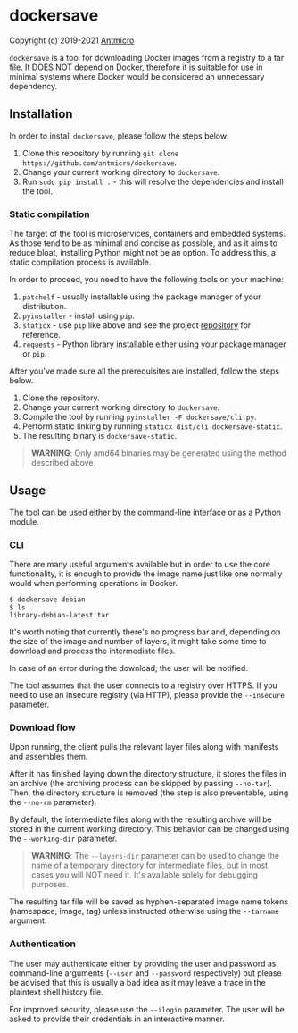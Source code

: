 # dockersave

Copyright (c) 2019-2021 [Antmicro](https://www.antmicro.com)

`dockersave` is a tool for downloading Docker images from a registry to a tar file.
It DOES NOT depend on Docker, therefore it is suitable for use in minimal systems where Docker would be considered an unnecessary dependency.

## Installation

In order to install `dockersave`, please follow the steps below:

1. Clone this repository by running `git clone https://github.com/antmicro/dockersave`.
1. Change your current working directory to `dockersave`.
1. Run `sudo pip install .` - this will resolve the dependencies and install the tool.

### Static compilation

The target of the tool is microservices, containers and embedded systems.
As those tend to be as minimal and concise as possible, and as it aims to reduce bloat, installing Python might not be an option.
To address this, a static compilation process is available.

In order to proceed, you need to have the following tools on your machine:
1. `patchelf` - usually installable using the package manager of your distribution.
1. `pyinstaller` - install using `pip`.
1. `staticx` - use `pip` like above and see the project [repository](https://github.com/JonathonReinhart/staticx) for reference.
1. `requests` - Python library installable either using your package manager or `pip`.

After you've made sure all the prerequisites are installed, follow the steps below.

1. Clone the repository.
1. Change your current working directory to `dockersave`.
1. Compile the tool by running `pyinstaller -F dockersave/cli.py`.
1. Perform static linking by running `staticx dist/cli dockersave-static`.
1. The resulting binary is `dockersave-static`.

> **WARNING**: Only amd64 binaries may be generated using the method described above.

## Usage

The tool can be used either by the command-line interface or as a Python module.

### CLI

There are many useful arguments available but in order to use the core functionality, it is enough to provide the image name just like one normally would when performing operations in Docker.

```
$ dockersave debian
$ ls
library-debian-latest.tar
```

It's worth noting that currently there's no progress bar and, depending on the size of the image and number of layers, it might take some time to download and process the intermediate files.

In case of an error during the download, the user will be notified.

The tool assumes that the user connects to a registry over HTTPS.
If you need to use an insecure registry (via HTTP), please provide the `--insecure` parameter.

### Download flow

Upon running, the client pulls the relevant layer files along with manifests and assembles them.

After it has finished laying down the directory structure, it stores the files in an archive (the archiving process can be skipped by passing `--no-tar`).
Then, the directory structure is removed (the step is also preventable, using the `--no-rm` parameter).

By default, the intermediate files along with the resulting archive will be stored in the current working directory.
This behavior can be changed using the `--working-dir` parameter.

> **WARNING**: The `--layers-dir` parameter can be used to change the name of a temporary directory for intermediate files, but in most cases you will NOT need it. It's available solely for debugging purposes.

The resulting tar file will be saved as hyphen-separated image name tokens (namespace, image, tag) unless instructed otherwise using the `--tarname` argument.

### Authentication

The user may authenticate either by providing the user and password as command-line arguments (`--user` and `--password` respectively) but please be advised that this is usually a bad idea as it may leave a trace in the plaintext shell history file.

For improved security, please use the `--ilogin` parameter.
The user will be asked to provide their credentials in an interactive manner.
